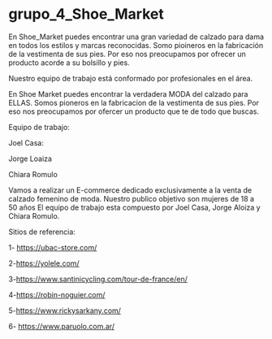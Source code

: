 # grupo_4_Shoe_Market
En Shoe_Market puedes encontrar una gran variedad de calzado para dama en todos 
los estilos y marcas reconocidas.
Somo pioineros en la fabricación de la vestimenta de sus pies. Por eso nos preocupamos por ofrecer un producto acorde a su 
bolsillo y pies.

Nuestro equipo de trabajo está conformado por profesionales en el área.


En Shoe Market puedes encontrar la verdadera MODA del calzado para ELLAS.
Somos pioneros en la fabricacion de la vestimenta de sus pies. Por eso nos preocupamos por ofercer un producto que te de todo que buscas.

Equipo de trabajo:

Joel Casa: 

Jorge Loaiza

Chiara Romulo


Vamos a realizar un E-commerce dedicado exclusivamente a la venta de calzado femenino de moda.
Nuestro publico objetivo son mujeres de 18 a 50 años 
El equipo de trabajo esta compuesto por Joel Casa, Jorge Aloiza y Chiara Romulo.



Sitios de referencia:

1- https://ubac-store.com/

2-https://yolele.com/

3-https://www.santinicycling.com/tour-de-france/en/

4-https://robin-noguier.com/

5-https://www.rickysarkany.com/

6- https://www.paruolo.com.ar/
